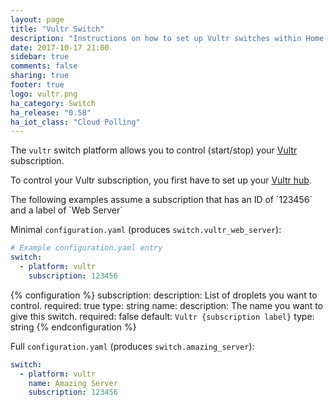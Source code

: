 ```yaml
---
layout: page
title: "Vultr Switch"
description: "Instructions on how to set up Vultr switches within Home Assistant."
date: 2017-10-17 21:00
sidebar: true
comments: false
sharing: true
footer: true
logo: vultr.png
ha_category: Switch
ha_release: "0.58"
ha_iot_class: "Cloud Polling"
---
```


The `vultr` switch platform allows you to control (start/stop) your [Vultr](https://www.vultr.com/) subscription.

To control your Vultr subscription, you first have to set up your [Vultr hub](/components/vultr/).

<p class='note'>
The following examples assume a subscription that has an ID of `123456` and a label of `Web Server`
</p>

Minimal `configuration.yaml` (produces `switch.vultr_web_server`):

```yaml
# Example configuration.yaml entry
switch:
  - platform: vultr
    subscription: 123456
```

{% configuration %}
subscription:
  description: List of droplets you want to control.
  required: true
  type: string
name:
  description: The name you want to give this switch.
  required: false
  default: `Vultr {subscription label}`
  type: string
{% endconfiguration %}


Full `configuration.yaml` (produces `switch.amazing_server`):

```yaml
switch:
  - platform: vultr
    name: Amazing Server
    subscription: 123456
```


